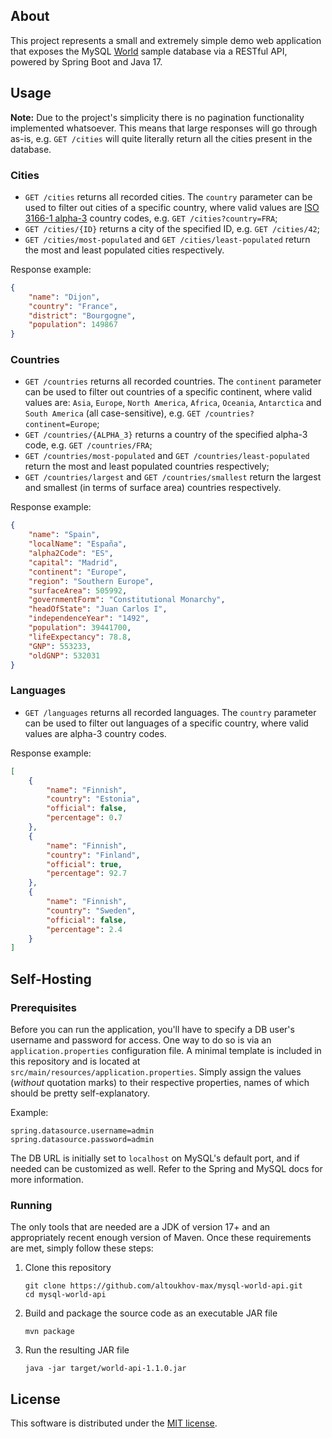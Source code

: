 ## About
This project represents a small and extremely simple demo web application that exposes the MySQL
[World](https://dev.mysql.com/doc/world-setup/en/world-setup-installation.html) sample database via a RESTful API, powered by Spring Boot
and Java 17.

## Usage
**Note:** Due to the project's simplicity there is no pagination functionality implemented whatsoever. This means that large responses will
go through as-is, e.g. `GET /cities` will quite literally return all the cities present in the database.

### Cities
* `GET /cities` returns all recorded cities. The `country` parameter can be used to filter out cities of a specific country, where valid 
  values are [ISO 3166-1 alpha-3](https://en.wikipedia.org/wiki/ISO_3166-1_alpha-3) country codes, e.g. `GET /cities?country=FRA`;
* `GET /cities/{ID}` returns a city of the specified ID, e.g. `GET /cities/42`;
* `GET /cities/most-populated` and `GET /cities/least-populated` return the most and least populated cities respectively.

Response example:
```json
{
    "name": "Dijon",
    "country": "France",
    "district": "Bourgogne",
    "population": 149867
}
```

### Countries
* `GET /countries` returns all recorded countries. The `continent` parameter can be used to filter out countries of a specific continent,
  where valid values are: `Asia`, `Europe`, `North America`, `Africa`, `Oceania`, `Antarctica` and `South America` (all case-sensitive), 
  e.g. `GET /countries?continent=Europe`;
* `GET /countries/{ALPHA_3}` returns a country of the specified alpha-3 code, e.g. `GET /countries/FRA`;
* `GET /countries/most-populated` and `GET /countries/least-populated` return the most and least populated countries respectively;
* `GET /countries/largest` and `GET /countries/smallest` return the largest and smallest (in terms of surface area) countries respectively.

Response example:
```json
{
    "name": "Spain",
    "localName": "España",
    "alpha2Code": "ES",
    "capital": "Madrid",
    "continent": "Europe",
    "region": "Southern Europe",
    "surfaceArea": 505992,
    "governmentForm": "Constitutional Monarchy",
    "headOfState": "Juan Carlos I",
    "independenceYear": "1492",
    "population": 39441700,
    "lifeExpectancy": 78.8,
    "GNP": 553233,
    "oldGNP": 532031
}
```

### Languages
* `GET /languages` returns all recorded languages. The `country` parameter can be used to filter out languages of a specific country, where 
  valid values are alpha-3 country codes.

Response example:
```json
[
    {
        "name": "Finnish",
        "country": "Estonia",
        "official": false,
        "percentage": 0.7
    },
    {
        "name": "Finnish",
        "country": "Finland",
        "official": true,
        "percentage": 92.7
    },
    {
        "name": "Finnish",
        "country": "Sweden",
        "official": false,
        "percentage": 2.4
    }
]
```

## Self-Hosting
### Prerequisites
Before you can run the application, you'll have to specify a DB user's username and password for access. One way to do so is via an
`application.properties` configuration file. A minimal template is included in this repository and is located at
`src/main/resources/application.properties`. Simply assign the values (*without* quotation marks) to their respective properties, names of
which should be pretty self-explanatory.

Example:
```properties
spring.datasource.username=admin
spring.datasource.password=admin
```

The DB URL is initially set to `localhost` on MySQL's default port, and if needed can be customized as well. Refer to
the Spring and MySQL docs for more information.

### Running
The only tools that are needed are a JDK of version 17+ and an appropriately recent enough version of Maven. Once these requirements are
met, simply follow these steps:

1. Clone this repository
   ```shell
   git clone https://github.com/altoukhov-max/mysql-world-api.git
   cd mysql-world-api
   ```
2. Build and package the source code as an executable JAR file
   ```shell
   mvn package
   ```
3. Run the resulting JAR file
   ```shell
   java -jar target/world-api-1.1.0.jar
   ```

## License
This software is distributed under the [MIT license](LICENSE).